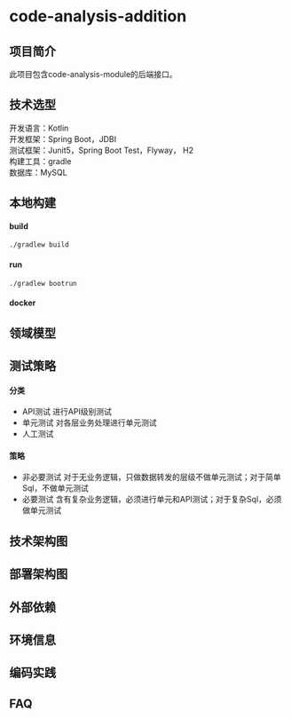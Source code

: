 # code-analysis-addition

## 项目简介
此项目包含code-analysis-module的后端接口。

## 技术选型
开发语言：Kotlin  
开发框架：Spring Boot，JDBI  
测试框架：Junit5，Spring Boot Test，Flyway， H2  
构建工具：gradle  
数据库：MySQL  

## 本地构建
#### build
`./gradlew build`

#### run
`./gradlew bootrun`

#### docker

## 领域模型

## 测试策略
#### 分类
+ API测试
    进行API级别测试
+ 单元测试
    对各层业务处理进行单元测试
+ 人工测试

#### 策略
+  非必要测试
    对于无业务逻辑，只做数据转发的层级不做单元测试；对于简单Sql，不做单元测试
+ 必要测试
    含有复杂业务逻辑，必须进行单元和API测试；对于复杂Sql，必须做单元测试

## 技术架构图

## 部署架构图

## 外部依赖

## 环境信息

## 编码实践

## FAQ
